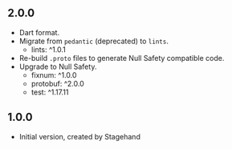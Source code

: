 ## 2.0.0

- Dart format.
- Migrate from `pedantic` (deprecated) to `lints`.
  - lints: ^1.0.1
- Re-build `.proto` files to generate Null Safety compatible code.
- Upgrade to Null Safety.
  - fixnum: ^1.0.0
  - protobuf: ^2.0.0
  - test: ^1.17.11
 
## 1.0.0

- Initial version, created by Stagehand
